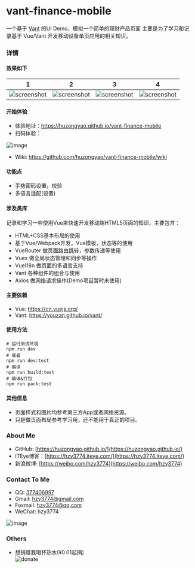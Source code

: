 # vant-finance-mobile
一个基于 [Vant](https://youzan.github.io/vant/) 的UI Demo，模拟一个简单的理财产品页面
主要是为了学习和记录基于 Vue/Vant 开发移动设备单页应用的相关知识。

### 详情

#### 效果如下
| 1 | 2 | 3 | 4 |
| :----: |:----:| :----:| :----:|
| ![screenshot](https://github.com/huzongyao/vant-finance-mobile/blob/master/static/img/screen/screen_shot1.png?raw=true)| ![screenshot](https://github.com/huzongyao/vant-finance-mobile/blob/master/static/img/screen/screen_shot2.png?raw=true)| ![screenshot](https://github.com/huzongyao/vant-finance-mobile/blob/master/static/img/screen/screen_shot3.png?raw=true)| ![screenshot](https://github.com/huzongyao/vant-finance-mobile/blob/master/static/img/screen/screen_shot4.png?raw=true) |

#### 开始体验
* 体验地址：https://huzongyao.github.io/vant-finance-mobile
* 扫码体验：

 ![image](https://github.com/huzongyao/vant-finance-mobile/blob/master/static/img/mine/project_page_qr.png?raw=true)

* Wiki: https://github.com/huzongyao/vant-finance-mobile/wiki

#### 功能点
* 手势密码设置，校验
* 多语言适配(设置)

#### 涉及类库
记录和学习一些使用Vue来快速开发移动端HTML5页面的知识，主要包含：
* HTML+CSS基本布局的使用
* 基于Vue/Webpack开发，Vue模板，状态等的使用
* VueRouter 做页面路由跳转，参数传递等使用
* Vuex 做全局状态管理和同步等操作
* VueI18n 做页面的多语言支持
* Vant 各种组件的组合与使用
* Axios 做网络请求操作(Demo项目暂时未使用)

#### 主要依赖
* Vue: https://cn.vuejs.org/
* Vant: https://youzan.github.io/vant/

#### 使用方法
```shell
# 运行测试环境
npm run dev
# 或者
npm run dev:test
# 编译
npm run build:test
# 编译&打包
npm run pack:test
```

#### 其他信息
* 页面样式和图片均参考第三方App或者网络资源。
* 只是做页面布局参考学习用，还不能用于真正的项目。

### About Me
 * GitHub: [https://huzongyao.github.io/](https://huzongyao.github.io/)
 * ITEye博客：[https://hzy3774.iteye.com/](https://hzy3774.iteye.com/)
 * 新浪微博: [https://weibo.com/hzy3774](https://weibo.com/hzy3774)

### Contact To Me
 * QQ: [377406997](https://wpa.qq.com/msgrd?v=3&uin=377406997&site=qq&menu=yes)
 * Gmail: [hzy3774@gmail.com](mailto:hzy3774@gmail.com)
 * Foxmail: [hzy3774@qq.com](mailto:hzy3774@qq.com)
 * WeChat: hzy3774

  ![image](https://raw.githubusercontent.com/hzy3774/AndroidP7zip/master/misc/wechat.png)

### Others
 * 想捐赠我喝杯热水(¥0.01起捐)</br>
 ![donate](https://github.com/huzongyao/JChineseChess/blob/master/misc/donate.png?raw=true)
